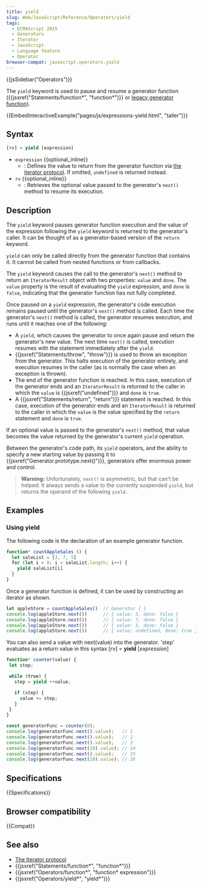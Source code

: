 ```yaml
---
title: yield
slug: Web/JavaScript/Reference/Operators/yield
tags:
  - ECMAScript 2015
  - Generators
  - Iterator
  - JavaScript
  - Language feature
  - Operator
browser-compat: javascript.operators.yield
---
```

{{jsSidebar("Operators")}}

The `yield` keyword is used to pause and resume a generator function
({{jsxref("Statements/function*", "function*")}} or
[legacy generator function](/en-US/docs/Archive/Web/JavaScript/Legacy_generator_function_statement)).

{{EmbedInteractiveExample("pages/js/expressions-yield.html", "taller")}}

## Syntax

```js
[rv] = yield [expression]
```

- `expression` {{optional_inline}}
  - : Defines the value to return from the generator function via
    [the iterator protocol](/en-US/docs/Web/JavaScript/Reference/Iteration_protocols#The_iterator_protocol).
    If omitted, `undefined` is returned instead.
- `rv` {{optional_inline}}
  - : Retrieves the optional value passed to the generator's `next()` method to
    resume its execution.

## Description

The `yield` keyword pauses generator function execution and the value of the
expression following the `yield` keyword is returned to the generator's caller.
It can be thought of as a generator-based version of the `return` keyword.

`yield` can only be called directly from the generator function that contains
it. It cannot be called from nested functions or from callbacks.

The `yield` keyword causes the call to the generator's `next()` method to return
an `IteratorResult` object with two properties: `value` and `done`. The `value`
property is the result of evaluating the `yield` expression, and `done` is
`false`, indicating that the generator function has not fully completed.

Once paused on a `yield` expression, the generator's code execution remains
paused until the generator's `next()` method is called. Each time the
generator's `next()` method is called, the generator resumes execution, and runs
until it reaches one of the following:

- A `yield`, which causes the generator to once again pause and return the
  generator's new value. The next time `next()` is called, execution resumes
  with the statement immediately after the `yield`.
- {{jsxref("Statements/throw", "throw")}} is used to throw an
  exception from the generator. This halts execution of the generator entirely,
  and execution resumes in the caller (as is normally the case when an exception
  is thrown).
- The end of the generator function is reached. In this case, execution of the
  generator ends and an `IteratorResult` is returned to the caller in which the
  `value` is {{jsxref("undefined")}} and `done` is `true`.
- A {{jsxref("Statements/return", "return")}} statement is
  reached. In this case, execution of the generator ends and an `IteratorResult`
  is returned to the caller in which the `value` is the value specified by the
  `return` statement and `done` is `true`.

If an optional value is passed to the generator's `next()` method, that value
becomes the value returned by the generator's current `yield` operation.

Between the generator's code path, its `yield` operators, and the ability to
specify a new starting value by passing it to
{{jsxref("Generator.prototype.next()")}}, generators offer enormous
power and control.

> **Warning:** Unfortunately, `next()` is asymmetric, but that can’t be helped:
> It always sends a value to the currently suspended `yield`, but returns the
> operand of the following `yield`.

## Examples

### Using yield

The following code is the declaration of an example generator function.

```js
function* countAppleSales () {
  let saleList = [3, 7, 5]
  for (let i = 0; i < saleList.length; i++) {
    yield saleList[i]
  }
}
```

Once a generator function is defined, it can be used by constructing an iterator
as shown.

```js
let appleStore = countAppleSales()  // Generator { }
console.log(appleStore.next())      // { value: 3, done: false }
console.log(appleStore.next())      // { value: 7, done: false }
console.log(appleStore.next())      // { value: 5, done: false }
console.log(appleStore.next())      // { value: undefined, done: true }
```

You can also send a value with next(value) into the generator. 'step' evaluates
as a return value in this syntax \[_rv_] = **yield** \[_expression_]

```js
function* counter(value) {
 let step;

 while (true) {
   step = yield ++value;

   if (step) {
     value += step;
   }
 }
}

const generatorFunc = counter(0);
console.log(generatorFunc.next().value);   // 1
console.log(generatorFunc.next().value);   // 2
console.log(generatorFunc.next().value);   // 3
console.log(generatorFunc.next(10).value); // 14
console.log(generatorFunc.next().value);   // 15
console.log(generatorFunc.next(10).value); // 26
```

## Specifications

{{Specifications}}

## Browser compatibility

{{Compat}}

## See also

- [The Iterator protocol](/en-US/docs/Web/JavaScript/Guide/The_Iterator_protocol)
- {{jsxref("Statements/function*", "function*")}}
- {{jsxref("Operators/function*", "function* expression")}}
- {{jsxref("Operators/yield*", "yield*")}}
